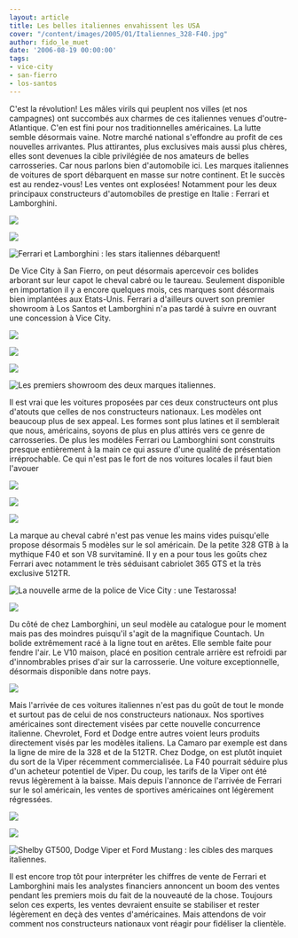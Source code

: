 ```yaml
---
layout: article
title: Les belles italiennes envahissent les USA
cover: "/content/images/2005/01/Italiennes_328-F40.jpg"
author: fido_le_muet
date: '2006-08-19 00:00:00'
tags:
- vice-city
- san-fierro
- los-santos
---
```


C'est la révolution! Les mâles virils qui peuplent nos villes (et nos campagnes) ont succombés aux charmes de ces italiennes venues d'outre-Atlantique. C'en est fini pour nos traditionnelles américaines. La lutte semble désormais vaine. Notre marché national s'effondre au profit de ces nouvelles arrivantes. Plus attirantes, plus exclusives mais aussi plus chères, elles sont devenues la cible privilégiée de nos amateurs de belles carrosseries. Car nous parlons bien d'automobile ici. Les marques italiennes de voitures de sport débarquent en masse sur notre continent. Et le succès est au rendez-vous! Les ventes ont explosées! Notamment pour les deux principaux constructeurs d'automobiles de prestige en Italie : Ferrari et Lamborghini.

![](  /content/images/2005/01/Italiennes_Logo_Ferrari.jpg)

![](  /content/images/2005/01/Italiennes_512TR-Countach.jpg)

![Ferrari et Lamborghini : les stars italiennes débarquent!](  /content/images/2005/01/Italiennes_Logo_Lambo.jpg)

De Vice City à San Fierro, on peut désormais apercevoir ces bolides arborant sur leur capot le cheval cabré ou le taureau. Seulement disponible en importation il y a encore quelques mois, ces marques sont désormais bien implantées aux Etats-Unis. Ferrari&nbsp;a d'ailleurs ouvert son premier showroom à Los Santos et Lamborghini n'a pas tardé à suivre en ouvrant une concession à Vice City.

![](  /content/images/2005/01/Italiennes_Ferrari_1.jpg)

![](  /content/images/2005/01/Italiennes_Ferrari_2.jpg)

![](  /content/images/2005/01/Italiennes_Lamborghini.jpg)

![Les premiers showroom des deux marques italiennes.](  /content/images/2005/01/Italiennes_Logo_Lamborghini.jpg)

Il est vrai que les voitures proposées par ces deux constructeurs ont plus d'atouts que celles de nos constructeurs nationaux. Les modèles ont beaucoup plus de sex appeal. Les formes sont plus latines et il semblerait que nous, américains, soyons de plus en plus attirés vers ce genre de carrosseries. De plus les modèles Ferrari ou Lamborghini sont construits presque entièrement à la main ce qui assure d'une qualité de présentation irréprochable. Ce qui n'est pas le fort de nos voitures locales il faut bien l'avouer

![](  /content/images/2005/01/Italiennes_328-F40.jpg)

![](  /content/images/2005/01/Italiennes_F40.jpg)

![](  /content/images/2005/01/Italiennes_365_GTS.jpg)

La marque au cheval cabré n'est pas venue les mains vides puisqu'elle propose désormais&nbsp;5 modèles sur le sol américain. De la petite&nbsp;328 GTB&nbsp;à la mythique F40 et son V8 survitaminé. Il y en a pour tous les goûts chez Ferrari avec notamment le très séduisant cabriolet 365 GTS et la très exclusive 512TR.

![La nouvelle arme de la police de Vice City : une Testarossa!](  /content/images/2005/01/Italiennes_Testarossa_Police.jpg)

![](  /content/images/2005/01/Italiennes_Countach.jpg)

Du côté de chez Lamborghini, un seul modèle au catalogue pour le moment mais pas des moindres puisqu'il s'agit de la magnifique Countach. Un bolide extrêmement racé à la ligne tout en arêtes. Elle semble faite pour fendre l'air. Le V10 maison, placé en position centrale arrière&nbsp;est refroidi par d'innombrables prises d'air sur la carrosserie. Une voiture exceptionnelle, désormais disponible dans notre pays.

![](  /content/images/2005/01/Italiennes_Camaro.jpg)

Mais l'arrivée de ces voitures italiennes n'est pas du goût de tout le monde et surtout pas de celui de nos constructeurs nationaux. Nos sportives américaines sont directement visées par cette nouvelle concurrence italienne. Chevrolet, Ford et Dodge entre autres voient leurs produits directement visés par les modèles italiens. La Camaro par exemple est dans la ligne de mire de la 328 et de la 512TR. Chez Dodge, on est plutôt inquiet du sort de la Viper récemment commercialisée. La F40 pourrait séduire plus d'un acheteur potentiel de Viper. Du coup, les tarifs de la Viper ont été revus légèrement à la baisse. Mais depuis l'annonce de l'arrivée de Ferrari sur le sol américain, les ventes de sportives américaines ont légèrement régressées.

![](  /content/images/2005/01/Italiennes_GT500.jpg)

![](  /content/images/2005/01/Italiennes_Viper.jpg)

![Shelby GT500, Dodge Viper et Ford Mustang : les cibles des marques italiennes.](  /content/images/2005/01/Italiennes_Mustang.jpg)

Il est encore trop tôt pour interpréter les chiffres de vente de Ferrari et Lamborghini mais les analystes financiers annoncent un boom des ventes pendant les premiers mois du fait de la nouveauté de la chose. Toujours selon ces experts, les ventes devraient ensuite se stabiliser et rester légèrement en deçà des ventes d'américaines. Mais attendons de voir comment nos constructeurs nationaux vont&nbsp;réagir pour fidéliser la clientèle.

<!--kg-card-end: markdown-->
